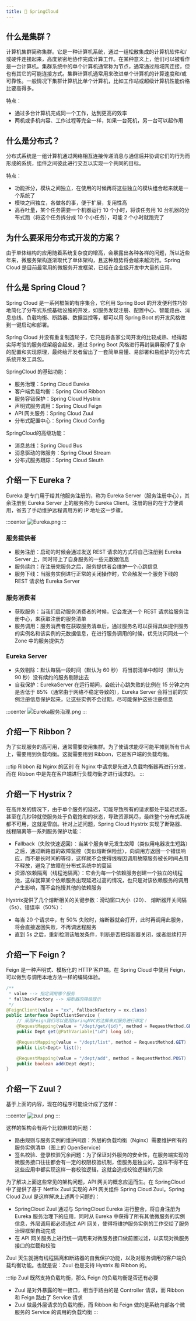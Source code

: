 ```yaml
---
title: 🌵 SpringCloud
---
```


## 什么是集群？

计算机集群简称集群。它是一种计算机系统，通过一组松散集成的计算机软件和/或硬件连接起来，高度紧密地协作完成计算工作。在某种意义上，他们可以被看作是一台计算机。集群系统中的单个计算机通常称为节点，通常通过局域网连接，但也有其它的可能连接方式。集群计算机通常用来改进单个计算机的计算速度和/或可靠性。一般情况下集群计算机比单个计算机，比如工作站或超级计算机性能价格比要高得多。

特点：

- 通过多台计算机完成同一个工作，达到更高的效率
- 两机或多机内容、工作过程等完全一样，如果一台死机，另一台可以起作用

## 什么是分布式？

分布式系统是一组计算机通过网络相互连接传递消息与通信后并协调它们的行为而形成的系统，组件之间彼此进行交互以实现一个共同的目标。

特点：

- 功能拆分，模块之间独立，在使用的时候再将这些独立的模块组合起来就是一个系统了
- 模块之间独立，各做各的事，便于扩展，复用性高
- 高吞吐量，某个任务需要一个机器运行 10 个小时，将该任务用 10 台机器的分布式跑（将这个任务拆分成 10 个小任务），可能 2 个小时就跑完了

## 为什么要采用分布式开发的方案？<Badge text="重点" type="error"/>

由于单体结构的应用随着系统复杂度的增高，会暴露出各种各样的问题，所以近些年来，微服务架构逐渐取代了单体架构，且这种趋势将会越来越流行。Spring Cloud 是目前最常用的微服务开发框架，已经在企业级开发中大量的应用。

## 什么是 Spring Cloud？

Spring Cloud 是一系列框架的有序集合，它利用 Spring Boot 的开发便利性巧妙地简化了分布式系统基础设施的开发，如服务发现注册、配置中心、智能路由、消息总线、负载均衡、断路器、数据监控等，都可以用 Spring Boot 的开发风格做到一键启动和部署。

Spring Cloud 并没有重复制造轮子，它只是将各家公司开发的比较成熟、经得起实际考验的服务框架组合起来，通过 Spring Boot 风格进行再封装屏蔽掉了复杂的配置和实现原理，最终给开发者留出了一套简单易懂、易部署和易维护的分布式系统开发工具包。

SpringCloud 的基础功能：

- 服务治理：Spring Cloud Eureka
- 客户端负载均衡：Spring Cloud Ribbon
- 服务容错保护：Spring Cloud Hystrix
- 声明式服务调用：Spring Cloud Feign
- API 网关服务：Spring Cloud Zuul
- 分布式配置中心：Spring Cloud Config

SpringCloud的高级功能：

- 消息总线：Spring Cloud Bus
- 消息驱动的微服务：Spring Cloud Stream
- 分布式服务跟踪：Spring Cloud Sleuth

## 介绍一下 Eureka？

Eureka 是专门用于给其他服务注册的，称为 Eureka Server（服务注册中心），其余注册到 Eureka Server 上的服务称为 Eureka Client。注册的目的在于方便调用，省去了手动维护远程调用方的 IP 地址这一步骤。

:::center
![Eureka.png](https://i.loli.net/2021/07/31/XVOaj8Y3MKiZHFW.png)
:::

### 服务提供者

- 服务注册：启动的时候会通过发送 REST 请求的方式将自己注册到 Eureka Server 上，同时带上了自身服务的一些元数据信息
- 服务续约：在注册完服务之后，服务提供者会维护一个心跳信息
- 服务下线：当服务实例进行正常的关闭操作时，它会触发一个服务下线的 REST 请求给 Eureka Server

### 服务消费者

- 获取服务：当我们启动服务消费者的时候，它会发送一个 REST 请求给服务注册中心，来获取注册的服务清单
- 服务调用：服务消费者在获取服务清单后，通过服务名可以获得具体提供服务的实例名和该实例的元数据信息，在进行服务调用的时候，优先访问同处一个 Zone 中的服务提供方

### Eureka Server

- 失效剔除：默认每隔一段时间（默认为 60 秒） 将当前清单中超时（默认为 90 秒）没有续约的服务剔除出去
- 自我保护：EurekaServer 在运行期间，会统计心跳失败的比例在 15 分钟之内是否低于 85%（通常由于网络不稳定导致的），Eureka Server 会将当前的实例注册信息保护起来，让这些实例不会过期，尽可能保护这些注册信息

:::center
![Eureka服务治理.png](https://i.loli.net/2021/07/31/Wg2UrxH7C3oPfLj.png)
:::

## 介绍一下 Ribbon？

为了实现服务的高可用，通常需要使用集群。为了使请求能尽可能平摊到所有节点上，需要用到负载均衡。这就需要用到 Ribbon，它是客户端的负载均衡。

:::tip Ribbon 和 Nginx 的区别
在 Nginx 中请求是先进入负载均衡器再进行分发，而在 Ribbon 中是先在客户端进行负载均衡才进行请求的。
:::

## 介绍一下 Hystrix？

在高并发的情况下，由于单个服务的延迟，可能导致所有的请求都处于延迟状态，甚至在几秒钟就使服务处于负载饱和的状态，导致资源耗尽，最终整个分布式系统都不可用，这就是雪崩。针对上述问题，Spring Cloud Hystrix 实现了断路器、线程隔离等一系列服务保护功能：

- Fallback（失败快速返回）：当某个服务单元发生故障（类似用电器发生短路）之后，通过断路器的故障监控（类似熔断保险丝），向调用方返回一个错误响应，而不是长时间的等待，这样就不会使得线程因调用故障服务被长时间占用不释放，避免了故障在分布式系统中的蔓延
- 资源/依赖隔离（线程池隔离）：它会为每一个依赖服务创建一个独立的线程池，这样就算某个依赖服务出现延迟过高的情况，也只是对该依赖服务的调用产生影响，而不会拖慢其他的依赖服务

Hystrix提供了几个熔断相关的关键参数：滑动窗口大小（20）、 熔断器开关间隔（5s）、错误率（50%）：

- 每当 20 个请求中，有 50% 失败时，熔断器就会打开，此时再调用此服务，将会直接返回失败，不再调远程服务
- 直到 5s 之后，重新检测该触发条件，判断是否把熔断器关闭，或者继续打开

## 介绍一下 Feign？

Feign 是一种声明式、模板化的 HTTP 客户端。在 Spring Cloud 中使用 Feign，可以做到与调用本地方法一样的编码体验。

```java
/**
 * value --> 指定调用哪个服务
 * fallbackFactory --> 熔断器的降级提示
 */
@FeignClient(value = "xx", fallbackFactory = xx.class)
public interface DeptClientService {
    // 采用Feign我们可以使用SpringMVC的注解来对服务进行绑定！
    @RequestMapping(value = "/dept/get/{id}", method = RequestMethod.GET)
    public Dept get(@PathVariable("id") long id);

    @RequestMapping(value = "/dept/list", method = RequestMethod.GET)
    public List<Dept> list();

    @RequestMapping(value = "/dept/add", method = RequestMethod.POST)
    public boolean add(Dept dept);
}
```

## 介绍一下 Zuul？

基于上面的内容，现在的程序可能设计成了这样：

:::center
![zuul.png](https://i.loli.net/2021/07/31/e4CJ6XgAKtbqjvh.png)
:::

这样的架构会有两个比较麻烦的问题：

- 路由规则与服务实例的维护间题：外层的负载均衡（Nginx）需要维护所有的服务实例清单（图上的 OpenService）
- 签名校验、登录校验冗余问题：为了保证对外服务的安全性，在服务端实现的微服务接口往往都会有一定的权限校验机制，但服务是独立的，这样不得不在这些应用中都实现这样一套校验逻辑，这就会造成校验逻辑的冗余

为了解决上面这些常见的架构问题，API 网关的概念应运而生。在 SpringCloud 中了提供了基于 Netflix Zuul 实现的 API 网关组件 Spring Cloud Zuul。Spring Cloud Zuul 是这样解决上述两个问题的：

- SpringCloud Zuul 通过与 SpringCloud Eureka 进行整合，将自身注册为 Eureka 服务治理下的应用，同时从 Eureka 中获得了所有其他微服务的实例信息，外层调用都必须通过 API 网关，使得将维护服务实例的工作交给了服务治理框架自动完成
- 在 API 网关服务上进行统一调用来对微服务接口做前置过滤，以实现对微服务接口的拦截和校验

Zuul 天生就拥有线程隔离和断路器的自我保护功能，以及对服务调用的客户端负载均衡功能。也就是说：Zuul 也是支持 Hystrix 和 Ribbon 的。

:::tip Zuul 既然支持负载均衡，那么 Feign 的负载均衡是否还有必要
- Zuul 是对外暴露的唯一接口，相当于路由的是 Controller 请求，而 Ribbon 和 Feign 路由了 Service 请求
- Zuul 做最外层请求的负载均衡，而 Ribbon 和 Feign 做的是系统内部各个微服务的 Service 的调用的负载均衡
:::
